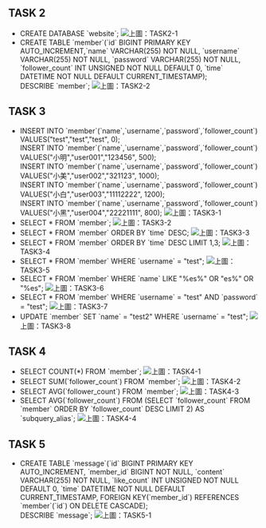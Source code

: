 ## TASK 2
- CREATE DATABASE \`website\`;
<img src="./Screenshot/TASK 2/TASK2-1.jpg">上圖：TASK2-1</img>
- CREATE TABLE \`member\`(\`id\` BIGINT PRIMARY KEY AUTO_INCREMENT,\`name\` VARCHAR(255) NOT NULL, \`username\` VARCHAR(255) NOT NULL, \`password\` VARCHAR(255) NOT  NULL, \`follower_count\` INT UNSIGNED NOT NULL DEFAULT 0, \`time\` DATETIME NOT NULL DEFAULT CURRENT_TIMESTAMP);<br>DESCRIBE \`member\`;
<img src="./Screenshot/TASK 2/TASK2-2.jpg">上圖：TASK2-2</img>
## TASK 3
- INSERT INTO \`member\`(\`name\`,\`username\`,\`password\`,\`follower_count\`) VALUES("test","test","test", 0);<br>INSERT INTO \`member\`(\`name\`,\`username\`,\`password\`,\`follower_count\`) VALUES("小明","user001","123456", 500); <br>INSERT INTO \`member\`(\`name\`,\`username\`,\`password\`,\`follower_count\`) VALUES("小美","user002","321123", 1000);<br>INSERT INTO \`member\`(\`name\`,\`username\`,\`password\`,\`follower_count\`) VALUES("小白","user003","11112222", 1200);<br>INSERT INTO \`member\`(\`name\`,\`username\`,\`password\`,\`follower_count\`) VALUES("小黑","user004","22221111", 800);
<img src="./Screenshot/TASK 3/TASK3-1.jpg">上圖：TASK3-1</img>
- SELECT * FROM \`member\`;
<img src="./Screenshot/TASK 3/TASK3-2.jpg">上圖：TASK3-2</img>
- SELECT * FROM \`member\` ORDER BY \`time\` DESC;
<img src="./Screenshot/TASK 3/TASK3-3.jpg">上圖：TASK3-3</img>
- SELECT * FROM \`member\` ORDER BY \`time\` DESC LIMIT 1,3;
<img src="./Screenshot/TASK 3/TASK3-4.jpg">上圖：TASK3-4</img>
- SELECT * FROM \`member\` WHERE \`username\` = "test";
<img src="./Screenshot/TASK 3/TASK3-5.jpg">上圖：TASK3-5</img>
- SELECT * FROM \`member\` WHERE \`name\` LIKE "%es%" OR "es%" OR "%es";
<img src="./Screenshot/TASK 3/TASK3-6.jpg">上圖：TASK3-6</img>
- SELECT * FROM \`member\` WHERE \`username\` = "test" AND \`password\` = "test";
<img src="./Screenshot/TASK 3/TASK3-7.jpg">上圖：TASK3-7</img>
- UPDATE \`member\` SET \`name\` = "test2" WHERE \`username\` = "test";
<img src="./Screenshot/TASK 3/TASK3-8.jpg">上圖：TASK3-8</img>
## TASK 4
- SELECT COUNT(*) FROM \`member\`;
<img src="./Screenshot/TASK 4/TASK4-1.jpg">上圖：TASK4-1</img>
- SELECT SUM(\`follower_count\`) FROM \`member\`;
<img src="./Screenshot/TASK 4/TASK4-2.jpg">上圖：TASK4-2</img>
- SELECT AVG(\`follower_count\`) FROM \`member\`;
<img src="./Screenshot/TASK 4/TASK4-3.jpg">上圖：TASK4-3</img>
- SELECT AVG(\`follower_count\`) FROM (SELECT \`follower_count\` FROM \`member\` ORDER BY \`follower_count\` DESC LIMIT 2) AS \`subquery_alias\`;
<img src="./Screenshot/TASK 4/TASK4-4.jpg">上圖：TASK4-4</img>
## TASK 5
- CREATE TABLE \`message\`(\`id\` BIGINT PRIMARY KEY AUTO_INCREMENT, \`member_id\` BIGINT NOT NULL, \`content\` VARCHAR(255) NOT NULL, \`like_count\` INT UNSIGNED NOT NULL DEFAULT 0, \`time\` DATETIME NOT NULL DEFAULT CURRENT_TIMESTAMP, FOREIGN KEY(\`member_id\`) REFERENCES \`member\`(\`id\`) ON DELETE CASCADE);<br>DESCRIBE \`message\`;
<img src="./Screenshot/TASK 5/TASK5-1.jpg">上圖：TASK5-1</img>
